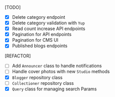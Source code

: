 [TODO]

- [X] Delete category endpoint
- [X] Delete category validation with `Yup`
- [X] Read count increase API endpoints
- [X] Pagination for API endpoints
- [X] Pagination for CMS UI
- [X] Published blogs endpoints

[REFACTOR]

- [ ] Add `Announcer` class to handle notifications
- [ ] Handle cover photos with new `Studio` methods
- [X] `Blogger` repository class
- [ ] `Collectioner` repository class
- [X] `Query` class for managing search Params